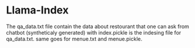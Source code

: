 # Llama-Index
The qa_data.txt file contain the data about restourant that one can ask from chatbot (syntheticaly generated) with index.pickle is the indesing file for qa_data.txt.
same goes for menue.txt and menue.pickle.

